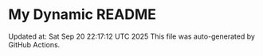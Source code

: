 # My Dynamic README
Updated at: Sat Sep 20 22:17:12 UTC 2025
This file was auto-generated by GitHub Actions.
